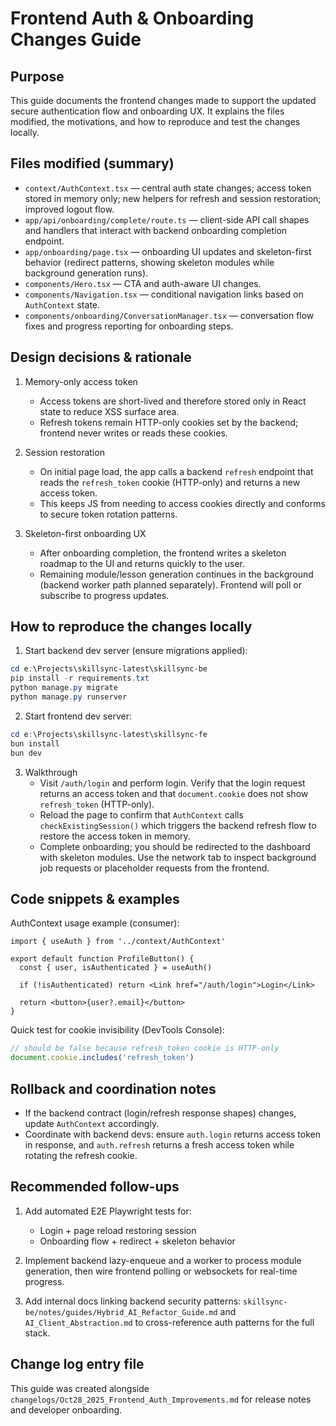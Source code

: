 # Frontend Auth & Onboarding Changes Guide

Purpose
-------
This guide documents the frontend changes made to support the updated secure authentication flow and onboarding UX. It explains the files modified, the motivations, and how to reproduce and test the changes locally.

Files modified (summary)
------------------------
- `context/AuthContext.tsx` — central auth state changes; access token stored in memory only; new helpers for refresh and session restoration; improved logout flow.
- `app/api/onboarding/complete/route.ts` — client-side API call shapes and handlers that interact with backend onboarding completion endpoint.
- `app/onboarding/page.tsx` — onboarding UI updates and skeleton-first behavior (redirect patterns, showing skeleton modules while background generation runs).
- `components/Hero.tsx` — CTA and auth-aware UI changes.
- `components/Navigation.tsx` — conditional navigation links based on `AuthContext` state.
- `components/onboarding/ConversationManager.tsx` — conversation flow fixes and progress reporting for onboarding steps.

Design decisions & rationale
---------------------------
1. Memory-only access token
   - Access tokens are short-lived and therefore stored only in React state to reduce XSS surface area.
   - Refresh tokens remain HTTP-only cookies set by the backend; frontend never writes or reads these cookies.

2. Session restoration
   - On initial page load, the app calls a backend `refresh` endpoint that reads the `refresh_token` cookie (HTTP-only) and returns a new access token.
   - This keeps JS from needing to access cookies directly and conforms to secure token rotation patterns.

3. Skeleton-first onboarding UX
   - After onboarding completion, the frontend writes a skeleton roadmap to the UI and returns quickly to the user.
   - Remaining module/lesson generation continues in the background (backend worker path planned separately). Frontend will poll or subscribe to progress updates.

How to reproduce the changes locally
-----------------------------------
1. Start backend dev server (ensure migrations applied):

```powershell
cd e:\Projects\skillsync-latest\skillsync-be
pip install -r requirements.txt
python manage.py migrate
python manage.py runserver
```

2. Start frontend dev server:

```powershell
cd e:\Projects\skillsync-latest\skillsync-fe
bun install
bun dev
```

3. Walkthrough
   - Visit `/auth/login` and perform login. Verify that the login request returns an access token and that `document.cookie` does not show `refresh_token` (HTTP-only).
   - Reload the page to confirm that `AuthContext` calls `checkExistingSession()` which triggers the backend refresh flow to restore the access token in memory.
   - Complete onboarding; you should be redirected to the dashboard with skeleton modules. Use the network tab to inspect background job requests or placeholder requests from the frontend.

Code snippets & examples
------------------------
AuthContext usage example (consumer):

```tsx
import { useAuth } from '../context/AuthContext'

export default function ProfileButton() {
  const { user, isAuthenticated } = useAuth()

  if (!isAuthenticated) return <Link href="/auth/login">Login</Link>

  return <button>{user?.email}</button>
}
```

Quick test for cookie invisibility (DevTools Console):

```js
// should be false because refresh_token cookie is HTTP-only
document.cookie.includes('refresh_token')
```

Rollback and coordination notes
------------------------------
- If the backend contract (login/refresh response shapes) changes, update `AuthContext` accordingly.
- Coordinate with backend devs: ensure `auth.login` returns access token in response, and `auth.refresh` returns a fresh access token while rotating the refresh cookie.

Recommended follow-ups
----------------------
1. Add automated E2E Playwright tests for:
   - Login + page reload restoring session
   - Onboarding flow + redirect + skeleton behavior

2. Implement backend lazy-enqueue and a worker to process module generation, then wire frontend polling or websockets for real-time progress.

3. Add internal docs linking backend security patterns: `skillsync-be/notes/guides/Hybrid_AI_Refactor_Guide.md` and `AI_Client_Abstraction.md` to cross-reference auth patterns for the full stack.

Change log entry file
---------------------
This guide was created alongside `changelogs/Oct28_2025_Frontend_Auth_Improvements.md` for release notes and developer onboarding.
